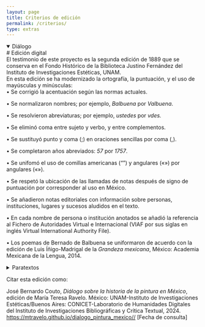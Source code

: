 ```yaml
---
layout: page
title: Criterios de edición
permalink: /criterios/
type: extras
---
```

<details open>
<summary>Diálogo</summary>
# Edición digital

<summary>El testimonio de este proyecto es la segunda edición de 1889 que se conserva en el 
Fondo Histórico de la Biblioteca Justino Fernández del Instituto de Investigaciones Estéticas, UNAM.<summary>
                
<summary>En esta edición se ha modernizado la ortografía, la puntuación, y el uso de mayúsculas y minúsculas:</summary>

<summary>• Se corrigió la acentuación según las normas actuales.</summary>

• Se normalizaron  nombres; por ejemplo, <i>Balbuena</i> por <i>Valbuena</i>.

• Se resolvieron abreviaturas; por ejemplo, <i>ustedes</i> por <i >vdes.</i>

• Se eliminó coma entre sujeto y verbo, y entre complementos.

• Se sustituyó punto y coma (;) en oraciones sencillas por coma (,).

• Se completaron años abreviados: <i>57</i> por <i>1757</i>.

• Se unifomó el uso de comillas americanas (“”) y angulares («») por angulares («»).

• Se respetó la ubicación de las llamadas de notas después de signo de puntuación por corresponder al uso en México.

• Se añadieron notas editoriales con información sobre personas, instituciones, lugares y sucesos aludidos en el texto. 

• En cada nombre de persona o institución anotados se añadió la referencia al Fichero de Autoridades Virtual e Internacional (VIAF por sus siglas en inglés Virtual International Authority File).

• Los poemas de Bernado de Balbuena se uniformaron de acuerdo con la edición de Luis Íñigo-Madrigal de la <i>Grandeza mexicana</i>,  México: Academia Mexicana de la Lengua, 2014.

</details>

<details>
<summary> Paratextos</summary>
La fuente de la de la "Noticia biográfica del autor



</details>

Citar esta edición como: 

<p style="font-size: 14px;"> José Bernardo Couto, <i>Diálogo sobre la historia de la pintura en México</i>, edición de María Teresa Ravelo. México: UNAM-Instituto de Investigaciones Estéticas/Buenos Aires: CONICET-Laboratorio de Humanidades Digitales del Instituto de Investigaciones Bibliográficas y Crítica Textual, 2024. <a href="{{ site.baseurl }}/">https://mtravelo.github.io/dialogo_pintura_mexico//</a> [Fecha de consulta]</p>


